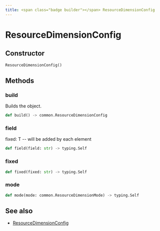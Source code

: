 ```yaml
---
title: <span class="badge builder"></span> ResourceDimensionConfig
---
```

# <span class="badge builder"></span> ResourceDimensionConfig

## Constructor

```python
ResourceDimensionConfig()
```
## Methods

### <span class="badge object-method"></span> build

Builds the object.

```python
def build() -> common.ResourceDimensionConfig
```

### <span class="badge object-method"></span> field

fixed: T -- will be added by each element

```python
def field(field: str) -> typing.Self
```

### <span class="badge object-method"></span> fixed

```python
def fixed(fixed: str) -> typing.Self
```

### <span class="badge object-method"></span> mode

```python
def mode(mode: common.ResourceDimensionMode) -> typing.Self
```

## See also

 * <span class="badge object-type-class"></span> [ResourceDimensionConfig](./object-ResourceDimensionConfig.md)
